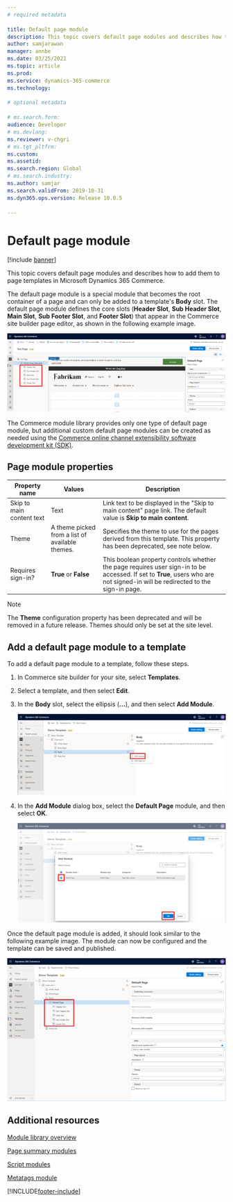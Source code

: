 ```yaml
---
# required metadata

title: Default page module
description: This topic covers default page modules and describes how to add them to page templates in Microsoft Dynamics 365 Commerce.
author: samjarawan
manager: annbe
ms.date: 03/25/2021
ms.topic: article
ms.prod: 
ms.service: dynamics-365-commerce
ms.technology: 

# optional metadata

# ms.search.form: 
audience: Developer
# ms.devlang: 
ms.reviewer: v-chgri
# ms.tgt_pltfrm: 
ms.custom: 
ms.assetid: 
ms.search.region: Global
# ms.search.industry: 
ms.author: samjar
ms.search.validFrom: 2019-10-31
ms.dyn365.ops.version: Release 10.0.5

---
```


# Default page module

[!include [banner](includes/banner.md)]

This topic covers default page modules and describes how to add them to page templates in Microsoft Dynamics 365 Commerce.

The default page module is a special module that becomes the root container of a page and can only be added to a template's **Body** slot. The default page module defines the core slots (**Header Slot**, **Sub Header Slot**, **Main Slot**, **Sub Footer Slot**, and **Footer Slot**) that appear in the Commerce site builder page editor, as shown in the following example image.

![Page module slots](media/page-module-1.png)

The Commerce module library provides only one type of default page module, but additional custom default page modules can be created as needed using the [Commerce online channel extensibility software development kit (SDK)](e-commerce-extensibility/overview.md). 

## Page module properties

| Property name     | Values | Description |
|-------------------|--------|-------------|
| Skip to main content text | Text | Link text to be displayed in the "Skip to main content" page link. The default value is **Skip to main content**.|
| Theme             | A theme picked from a list of available themes. | Specifies the theme to use for the pages derived from this template. This property has been deprecated, see note below.
| Requires sign-in? | **True** or **False** | This boolean property controls whether the page requires user sign-in to be accessed. If set to **True**, users who are not signed-in will be redirected to the sign-in page. |

> [!NOTE]
> The **Theme** configuration property has been deprecated and will be removed in a future release. Themes should only be set at the site level.

## Add a default page module to a template

To add a default page module to a template, follow these steps.

1. In Commerce site builder for your site, select **Templates**. 
1. Select a template, and then select **Edit**.
1. In the **Body** slot, select the ellipsis (**...**), and then select **Add Module**.

    ![Add new module](media/page-module-2.png)

1. In the **Add Module** dialog box, select the **Default Page** module, and then select **OK**.

    ![Add default page module](media/page-module-3.png)

Once the default page module is added, it should look similar to the following example image. The module can now be configured and the template can be saved and published.

![Default page module added](media/page-module-4.png)

## Additional resources

[Module library overview](starter-kit-overview.md)

[Page summary modules](page-summary-module.md)

[Script modules](script-module.md)

[Metatags module](metatags-module.md)


[!INCLUDE[footer-include](../includes/footer-banner.md)]

